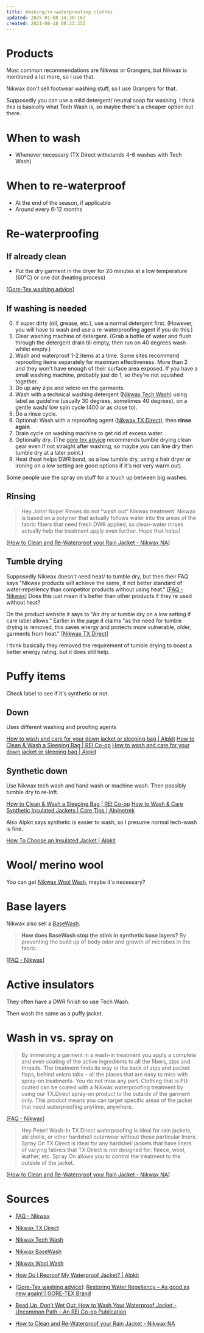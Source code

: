 ```yaml
---
title: Washing/re-waterproofing clothes
updated: 2025-01-08 14:30:16Z
created: 2021-08-18 08:23:25Z
---
```


# Products
Most common recommendations are Nikwax or Grangers, but Nikwax is mentioned a lot more, so I use that.

Nikwax don't sell footwear washing stuff, so I use Grangers for that.

Supposedly you can use a mild detergent/ neutral soap for washing. I think this is basically what Tech Wash is, so maybe there's a cheaper option out there.

# When to wash
- Whenever necessary (TX Direct withstands 4-6 washes with Tech Wash)

# When to re-waterproof
- At the end of the season, if applicable
- Around every 6-12 months

# Re-waterproofing
## If already clean
- Put the dry garment in the dryer for 20 minutes at a low temperature (60°C) or one dot (heating process)

[[Gore-Tex washing advice]]

## If washing is needed
0. If super dirty (oil, grease, etc.), use a normal detergent first. (However, you will have to wash and use a re-waterproofing agent if you do this.)
1. Clear washing machine of detergent. (Grab a bottle of water and flush through the detergent drain till empty, then run on 40 degrees wash whilst empty.)
2. Wash and waterproof 1-2 items at a time. Some sites recommend reproofing items separately for maximum effectiveness. More than 2 and they won't have enough of their surface area exposed. If you have a small washing machine, probably just do 1, so they're not squished together.
3. Do up any zips and velcro on the garments.
4. Wash with a technical washing detergent ([Nikwax Tech Wash]) using label as guideline (usually 30 degrees, sometimes 40 degrees), on a gentle wash/ low spin cycle (400 or as close to).
5. Do a rinse cycle.
6. Optional: Wash with a reproofing agent ([Nikwax TX Direct]), then **rinse again**.
7. Drain cycle on washing machine to get rid of excess water.
8. Optionally dry. (The [gore tex advice][Gore-Tex washing advice] recommends tumble drying clean gear even if not straight after washing, so maybe you can line dry then tumble dry at a later point.)
9. Heat (heat helps DWR bond, so a low tumble dry, using a hair dryer or ironing on a low setting are good options if it's not very warm out).

Some people use the spray on stuff for a touch up between big washes.

## Rinsing
> Hey John! Nope! Rinses do not “wash out” Nikwax treatment. Nikwax is based on a polymer that actually follows water into the areas of the fabric fibers that need fresh DWR applied, so clean-water rinses actually help the treatment apply even further. Hope that helps!

[[How to Clean and Re-Waterproof your Rain Jacket - Nikwax NA]]

## Tumble drying
Supposedly Nikwax doesn't need heat/ to tumble dry, but then their FAQ says "Nikwax products will achieve the same, if not better standard of water-repellency than competitor products without using heat." [[FAQ - Nikwax]] Does this just mean it's better than other products if they're used without heat?

On the product website it says to "Air dry or tumble dry on a low setting if care label allows." Earlier in the page it claims "as the need for tumble drying is removed, this saves energy and protects more vulnerable, older, garments from heat." [[Nikwax TX Direct]]

I think basically they removed the requirement of tumble drying to boast a better energy rating, but it does still help.

# Puffy items
Check label to see if it's synthetic or not.

## Down
Uses different washing and proofing agents

[How to wash and care for your down jacket or sleeping bag | Alpkit](https://alpkit.com/blogs/spotlight/how-to-wash-your-down-jacket-or-sleeping-bag)
[How to Clean & Wash a Sleeping Bag | REI Co-op](https://www.rei.com/learn/expert-advice/how-to-clean-a-sleeping-bag.html)
[How to wash and care for your down jacket or sleeping bag | Alpkit](https://alpkit.com/blogs/spotlight/how-to-wash-your-down-jacket-or-sleeping-bag)

## Synthetic down
Use Nikwax tech wash and hand wash or machine wash. Then possibly tumble dry to re-loft.

[How to Clean & Wash a Sleeping Bag | REI Co-op](https://www.rei.com/learn/expert-advice/how-to-clean-a-sleeping-bag.html)
[How to Wash & Care Synthetic Insulated Jackets | Care Tips | Alpinetrek](https://www.alpinetrek.co.uk/blog/care-instuction-synthetic-jackets/)

Also Alpkit says synthetic is easier to wash, so I presume normal tech-wash is fine.

[How To Choose an Insulated Jacket | Alpkit](https://alpkit.com/blogs/spotlight/guide-to-down-jackets-and-synthetic-insulation)

# Wool/ merino wool
You can get [Nikwax Wool Wash], maybe it's necessary?

# Base layers
Nikwax also sell a [BaseWash][Nikwax BaseWash].

> **How does BaseWash stop the stink in synthetic base layers?**
> By preventing the build up of body odor and growth of microbes in the fabric.

[[FAQ - Nikwax]]

# Active insulators
They often have a DWR finish so use Tech Wash.

Then wash the same as a puffy jacket.

# Wash in vs. spray on
> By immersing a garment in a wash-in treatment you apply a complete and even coating of the active ingredients to all the fibers, zips and threads. The treatment finds its way to the back of zips and pocket flaps, behind velcro tabs – all the places that are easy to miss with spray-on treatments. You do not miss any part. Clothing that is PU coated can be coated with a Nikwax waterproofing treatment by using our TX.Direct spray-on product to the outside of the garment only. This product means you can target specific areas of the jacket that need waterproofing anytime, anywhere.

[[FAQ - Nikwax]]

> Hey Peter! Wash-In TX Direct waterproofing is ideal for rain jackets, ski shells, or other hardshell outerwear without those particular liners. Spray On TX Direct is ideal for any hardshell jackets that have liners of varying fabrics that TX Direct is not designed for: fleece, wool, leather, etc. Spray On allows you to control the treatment to the outside of the jacket.

[[How to Clean and Re-Waterproof your Rain Jacket - Nikwax NA]]

# Sources
[FAQ - Nikwax]: https://nikwax.com/en-us/faq/
- [FAQ - Nikwax]

[Nikwax TX Direct]: https://nikwax.com/en-gb/products/waterproofing/equipment/tx-direct-wash-in/
- [Nikwax TX Direct]

[Nikwax Tech Wash]: https://alpkit.com/products/nikwax-tech-wash
- [Nikwax Tech Wash]

[Nikwax BaseWash]: https://nikwax.com/en-gb/products/Cleaning/basewash/
- [Nikwax BaseWash]

[Nikwax Wool Wash]: https://nikwax.com/en-gb/products/Cleaning/wool-wash/
- [Nikwax Wool Wash]

- [How Do I Reproof My Waterproof Jacket? | Alpkit](https://alpkit.com/blogs/spotlight/how-to-reproof-waterproof-clothing)

[Gore-Tex washing advice]: https://www.gore-tex.com/en_uk/blog/restoring-water-repellency-as-good-as-new-again
- [[Gore-Tex washing advice]]: [Restoring Water Repellency – As good as new again! | GORE-TEX Brand][Gore-Tex washing advice]

- [Bead Up, Don’t Wet Out: How to Wash Your Waterproof Jacket - Uncommon Path – An REI Co-op Publication](https://www.rei.com/blog/camp/bead-up-dont-wet-out-how-to-wash-your-waterproof-jacket)

[How to Clean and Re-Waterproof your Rain Jacket - Nikwax NA]: https://nikwax.com/en-us/posts/how-to-clean-and-re-waterproof-your-rain-jacket/
- [How to Clean and Re-Waterproof your Rain Jacket - Nikwax NA]
